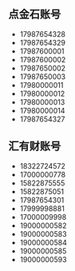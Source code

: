 ## 点金石账号
- 17987654328
- 17987654329
- 17987600001
- 17987600002
- 17987650002
- 17987650003
- 17980000011
- 17980000012
- 17980000013
- 17980000014
- 17987654327

## 汇有财账号
- 18322724572
- 17000000778
- 15822875555
- 15822875051
- 17987654301
- 17999998881
- 17000009998
- 19000000582
- 19000000583
- 19000000584
- 19000000585
- 19000000593
